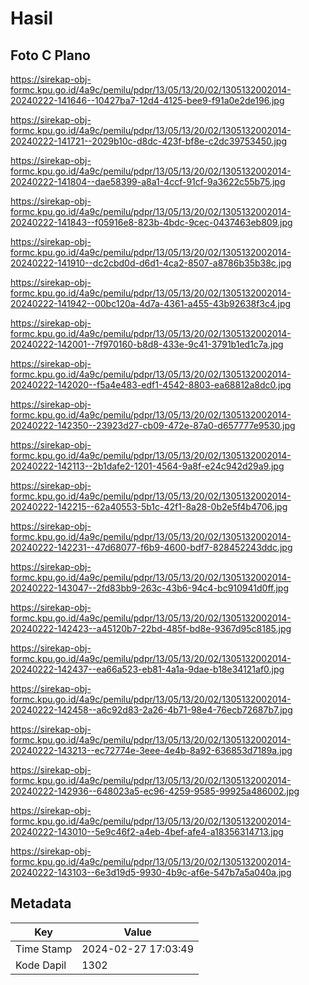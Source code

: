 # Hasil

## Foto C Plano

https://sirekap-obj-formc.kpu.go.id/4a9c/pemilu/pdpr/13/05/13/20/02/1305132002014-20240222-141646--10427ba7-12d4-4125-bee9-f91a0e2de196.jpg

https://sirekap-obj-formc.kpu.go.id/4a9c/pemilu/pdpr/13/05/13/20/02/1305132002014-20240222-141721--2029b10c-d8dc-423f-bf8e-c2dc39753450.jpg

https://sirekap-obj-formc.kpu.go.id/4a9c/pemilu/pdpr/13/05/13/20/02/1305132002014-20240222-141804--dae58399-a8a1-4ccf-91cf-9a3622c55b75.jpg

https://sirekap-obj-formc.kpu.go.id/4a9c/pemilu/pdpr/13/05/13/20/02/1305132002014-20240222-141843--f05916e8-823b-4bdc-9cec-0437463eb809.jpg

https://sirekap-obj-formc.kpu.go.id/4a9c/pemilu/pdpr/13/05/13/20/02/1305132002014-20240222-141910--dc2cbd0d-d6d1-4ca2-8507-a8786b35b38c.jpg

https://sirekap-obj-formc.kpu.go.id/4a9c/pemilu/pdpr/13/05/13/20/02/1305132002014-20240222-141942--00bc120a-4d7a-4361-a455-43b92638f3c4.jpg

https://sirekap-obj-formc.kpu.go.id/4a9c/pemilu/pdpr/13/05/13/20/02/1305132002014-20240222-142001--7f970160-b8d8-433e-9c41-3791b1ed1c7a.jpg

https://sirekap-obj-formc.kpu.go.id/4a9c/pemilu/pdpr/13/05/13/20/02/1305132002014-20240222-142020--f5a4e483-edf1-4542-8803-ea68812a8dc0.jpg

https://sirekap-obj-formc.kpu.go.id/4a9c/pemilu/pdpr/13/05/13/20/02/1305132002014-20240222-142350--23923d27-cb09-472e-87a0-d657777e9530.jpg

https://sirekap-obj-formc.kpu.go.id/4a9c/pemilu/pdpr/13/05/13/20/02/1305132002014-20240222-142113--2b1dafe2-1201-4564-9a8f-e24c942d29a9.jpg

https://sirekap-obj-formc.kpu.go.id/4a9c/pemilu/pdpr/13/05/13/20/02/1305132002014-20240222-142215--62a40553-5b1c-42f1-8a28-0b2e5f4b4706.jpg

https://sirekap-obj-formc.kpu.go.id/4a9c/pemilu/pdpr/13/05/13/20/02/1305132002014-20240222-142231--47d68077-f6b9-4600-bdf7-828452243ddc.jpg

https://sirekap-obj-formc.kpu.go.id/4a9c/pemilu/pdpr/13/05/13/20/02/1305132002014-20240222-143047--2fd83bb9-263c-43b6-94c4-bc910941d0ff.jpg

https://sirekap-obj-formc.kpu.go.id/4a9c/pemilu/pdpr/13/05/13/20/02/1305132002014-20240222-142423--a45120b7-22bd-485f-bd8e-9367d95c8185.jpg

https://sirekap-obj-formc.kpu.go.id/4a9c/pemilu/pdpr/13/05/13/20/02/1305132002014-20240222-142437--ea66a523-eb81-4a1a-9dae-b18e34121af0.jpg

https://sirekap-obj-formc.kpu.go.id/4a9c/pemilu/pdpr/13/05/13/20/02/1305132002014-20240222-142458--a6c92d83-2a26-4b71-98e4-76ecb72687b7.jpg

https://sirekap-obj-formc.kpu.go.id/4a9c/pemilu/pdpr/13/05/13/20/02/1305132002014-20240222-143213--ec72774e-3eee-4e4b-8a92-636853d7189a.jpg

https://sirekap-obj-formc.kpu.go.id/4a9c/pemilu/pdpr/13/05/13/20/02/1305132002014-20240222-142936--648023a5-ec96-4259-9585-99925a486002.jpg

https://sirekap-obj-formc.kpu.go.id/4a9c/pemilu/pdpr/13/05/13/20/02/1305132002014-20240222-143010--5e9c46f2-a4eb-4bef-afe4-a18356314713.jpg

https://sirekap-obj-formc.kpu.go.id/4a9c/pemilu/pdpr/13/05/13/20/02/1305132002014-20240222-143103--6e3d19d5-9930-4b9c-af6e-547b7a5a040a.jpg


## Metadata

| Key        | Value               |
| ---------- | ------------------- |
| Time Stamp | 2024-02-27 17:03:49 |
| Kode Dapil | 1302                |



